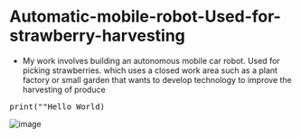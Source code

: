 # Automatic-mobile-robot-Used-for-strawberry-harvesting
* My work involves building an autonomous mobile car robot. Used for picking strawberries. which uses a closed work area such as a plant factory or small garden that wants to develop technology to improve the harvesting of produce

<pre>
print(""Hello World)
</pre>

![image](https://github.com/smartfarmdiy/Automatic-mobile-robot-Used-for-strawberry-harvesting/assets/63504401/699eabd9-1eaf-422a-8e44-a84b06061d02)

